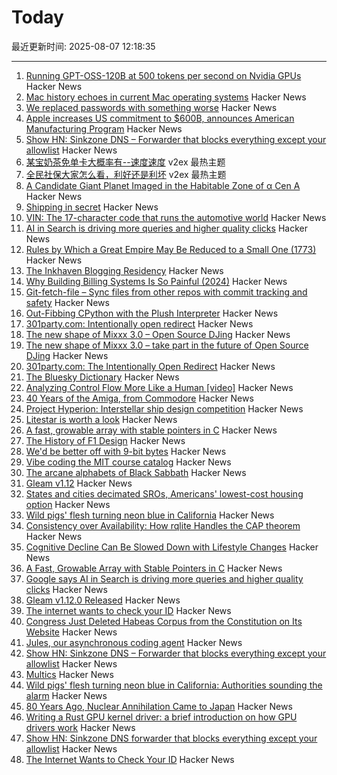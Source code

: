 # Today

最近更新时间: 2025-08-07 12:18:35

--- 
1. [Running GPT-OSS-120B at 500 tokens per second on Nvidia GPUs](https://www.baseten.co/blog/sota-performance-for-gpt-oss-120b-on-nvidia-gpus/) Hacker News
2. [Mac history echoes in current Mac operating systems](http://tenfourfox.blogspot.com/2025/08/mac-history-echoes-in-mac-operating.html) Hacker News
3. [We replaced passwords with something worse](https://blog.danielh.cc/blog/passwords) Hacker News
4. [Apple increases US commitment to $600B, announces American Manufacturing Program](https://www.apple.com/newsroom/2025/08/apple-increases-us-commitment-to-600-billion-usd-announces-ambitious-program/) Hacker News
5. [Show HN: Sinkzone DNS – Forwarder that blocks everything except your allowlist](https://github.com/berbyte/sinkzone40) Hacker News
6. [某宝奶茶免单卡大概率有--速度速度](https://www.v2ex.com/t/1150540) v2ex 最热主题
7. [全民社保大家怎么看，利好还是利坏](https://www.v2ex.com/t/1150537) v2ex 最热主题
8. [A Candidate Giant Planet Imaged in the Habitable Zone of α Cen A](https://arxiv.org/abs/2508.03814) Hacker News
9. [Shipping in secret](https://app.radicle.xyz/nodes/iris.radicle.xyz/rad%3Az3QSFnEiK9Gp92A8hN459jVh8B58v/tree/hello.md) Hacker News
10. [VIN: The 17-character code that runs the automotive world](https://cardog.app/blog/whats-a-vin) Hacker News
11. [AI in Search is driving more queries and higher quality clicks](https://blog.google/products/search/ai-search-driving-more-queries-higher-quality-clicks/) Hacker News
12. [Rules by Which a Great Empire May Be Reduced to a Small One (1773)](https://founders.archives.gov/documents/Franklin/01-20-02-0213) Hacker News
13. [The Inkhaven Blogging Residency](https://www.inkhaven.blog/) Hacker News
14. [Why Building Billing Systems Is So Painful (2024)](https://www.dmitry.ie/2024/why-building-billing-systems-is-so-painful) Hacker News
15. [Git-fetch-file – Sync files from other repos with commit tracking and safety](https://github.com/andrewmcwattersandco/git-fetch-file) Hacker News
16. [Out-Fibbing CPython with the Plush Interpreter](https://pointersgonewild.com/2025-08-06-out-fibbing-cpython-with-the-plush-interpreter/) Hacker News
17. [301party.com: Intentionally open redirect](https://301party.com/) Hacker News
18. [The new shape of Mixxx 3.0 – Open Source DJing](https://mixxx.org/news/2025-08-06-qml-project/) Hacker News
19. [The new shape of Mixxx 3.0 – take part in the future of Open Source DJing](https://mixxx.org/news/2025-08-06-qml-project/) Hacker News
20. [301party.com: The Intentionally Open Redirect](https://301party.com/) Hacker News
21. [The Bluesky Dictionary](https://www.avibagla.com/blueskydictionary/) Hacker News
22. [Analyzing Control Flow More Like a Human [video]](http://wonks.github.io/germane/summer2025/2025/08/06/germane.html) Hacker News
23. [40 Years of the Amiga, from Commodore](https://www.goto10retro.com/p/40-years-of-the-amiga-from-commodore) Hacker News
24. [Project Hyperion: Interstellar ship design competition](https://www.projecthyperion.org) Hacker News
25. [Litestar is worth a look](https://www.b-list.org/weblog/2025/aug/06/litestar/) Hacker News
26. [A fast, growable array with stable pointers in C](https://danielchasehooper.com/posts/segment_array/) Hacker News
27. [The History of F1 Design](https://www.espn.com/espn/feature/story/_/id/43832710/how-f1-evolved-1950-where-headed-2026) Hacker News
28. [We'd be better off with 9-bit bytes](https://pavpanchekha.com/blog/9bit.html) Hacker News
29. [Vibe coding the MIT course catalog](https://stackdiver.com/posts/vibe-coding-the-mit-course-catalog/) Hacker News
30. [The arcane alphabets of Black Sabbath](https://fontsinuse.com/uses/35835/the-arcane-alphabets-of-black-sabbath) Hacker News
31. [Gleam v1.12](https://github.com/gleam-lang/gleam/blob/main/changelog/v1.12.md) Hacker News
32. [States and cities decimated SROs, Americans' lowest-cost housing option](https://www.pew.org/en/research-and-analysis/issue-briefs/2025/07/how-states-and-cities-decimated-americans-lowest-cost-housing-option) Hacker News
33. [Wild pigs' flesh turning neon blue in California](https://phys.org/news/2025-08-wild-pigs-flesh-neon-blue.html) Hacker News
34. [Consistency over Availability: How rqlite Handles the CAP theorem](https://philipotoole.com/consistency-over-availability-how-rqlite-handles-the-cap-theorem/) Hacker News
35. [Cognitive Decline Can Be Slowed Down with Lifestyle Changes](https://www.smithsonianmag.com/smart-news/cognitive-decline-can-be-slowed-down-with-lifestyle-changes-from-diet-to-exercise-and-social-time-new-study-suggests-180987077/) Hacker News
36. [A Fast, Growable Array with Stable Pointers in C](https://danielchasehooper.com/posts/segment_array/) Hacker News
37. [Google says AI in Search is driving more queries and higher quality clicks](https://blog.google/products/search/ai-search-driving-more-queries-higher-quality-clicks/) Hacker News
38. [Gleam v1.12.0 Released](https://github.com/gleam-lang/gleam/blob/main/changelog/v1.12.md) Hacker News
39. [The internet wants to check your ID](https://www.newyorker.com/culture/infinite-scroll/the-internet-wants-to-check-your-id) Hacker News
40. [Congress Just Deleted Habeas Corpus from the Constitution on Its Website](https://abovethelaw.com/2025/08/congress-just-deleted-habeas-corpus-from-the-constitution-on-its-website/) Hacker News
41. [Jules, our asynchronous coding agent](https://blog.google/technology/google-labs/jules-now-available/) Hacker News
42. [Show HN: Sinkzone DNS – Forwarder that blocks everything except your allowlist](https://github.com/berbyte/sinkzone) Hacker News
43. [Multics](https://www.multicians.org/multics.html) Hacker News
44. [Wild pigs' flesh turning neon blue in California: Authorities sounding the alarm](https://phys.org/news/2025-08-wild-pigs-flesh-neon-blue.html) Hacker News
45. [80 Years Ago, Nuclear Annihilation Came to Japan](https://www.nytimes.com/2025/08/05/world/asia/hiroshima-nagasaki-japan-nuclear-photos.html) Hacker News
46. [Writing a Rust GPU kernel driver: a brief introduction on how GPU drivers work](https://www.collabora.com/news-and-blog/blog/2025/08/06/writing-a-rust-gpu-kernel-driver-a-brief-introduction-on-how-gpu-drivers-work/) Hacker News
47. [Show HN: Sinkzone DNS forwarder that blocks everything except your allowlist](https://github.com/berbyte/sinkzone) Hacker News
48. [The Internet Wants to Check Your ID](https://www.newyorker.com/culture/infinite-scroll/the-internet-wants-to-check-your-id) Hacker News
